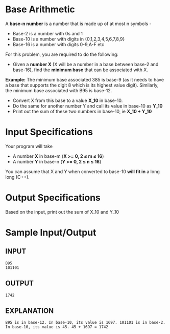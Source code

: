 # Base Arithmetic
A **base-n number** is a number that is made up of at most n symbols -
* Base-2 is a number with 0s and 1
* Base-10 is a number with digits in {0,1,2,3,4,5,6,7,8,9}
* Base-16 is a number with digits 0-9,A-F etc

For this problem, you are required to do the following:
* Given a **number X** (X will be a number in a base between base-2 and base-16), find the **minimum base** that can be associated with X.

**Example:** The minimum base associated 385 is base-9 (as it needs to have a base that supports the digit 8 which is its highest value digit). Similarly, the minimum base associated with B95 is base-12.

* Convert X from this base to a value **X_10** in base-10.
* Do the same for another number Y and call its value in base-10 as **Y_10**
* Print out the sum of these two numbers in base-10, ie **X_10 + Y_10**

# Input Specifications

Your program will take
* A number **X** in base-m (**X >= 0, 2 ≤ m ≤ 16**)
* A number **Y** in base-n (**Y >= 0, 2 ≤ n ≤ 16**)

You can assume that X and Y when converted to base-10 **will fit in** a long long (C++).

# Output Specifications

Based on the input, print out the sum of X_10 and Y_10

# Sample Input/Output

## INPUT
```
B95
101101
```
## OUTPUT
```
1742
```
## EXPLANATION
```
B95 is in base-12. In base-10, its value is 1697. 101101 is in base-2. In base-10, its value is 45. 45 + 1697 = 1742
```